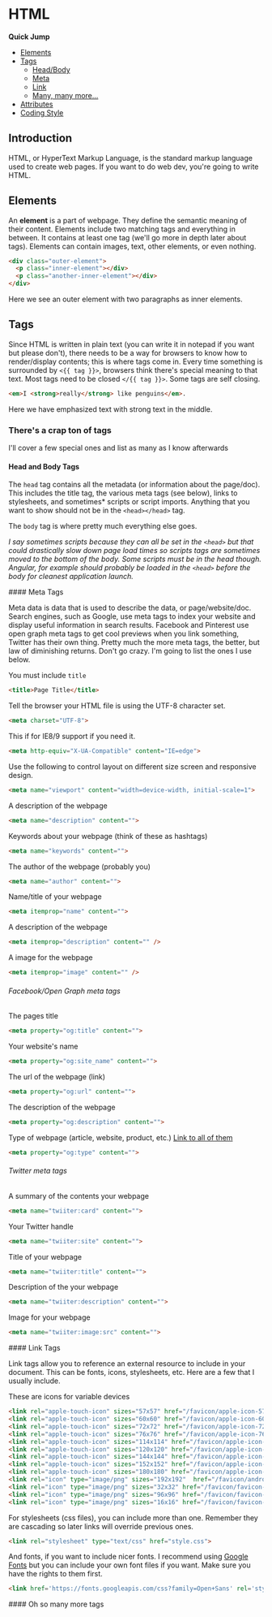 # HTML

**Quick Jump**

* [Elements](3-html.md#elements)
* [Tags](3-html.md#tags)
  * [Head/Body](3-html.md#tags-head)
  * [Meta](3-html.md#tags-meta)
  * [Link](3-html.md#tags-link)
  * [Many, many more...](3-html.md#tags-rest)
* [Attributes](3-html.md#attributes)
* [Coding Style](3-html.md#style)

## Introduction

HTML, or HyperText Markup Language, is the standard markup language used to
create web pages. If you want to do web dev, you're going to write HTML.

<a name="elements"></a>
## Elements

An **element** is a part of webpage. They define the semantic meaning of their
content. Elements include two matching tags and everything in between. It
contains at least one tag (we'll go more in depth later about tags). Elements
can contain images, text, other elements, or even nothing.

```html
<div class="outer-element">
  <p class="inner-element"></div>
  <p class="another-inner-element"></div>
</div>
```

Here we see an outer element with two paragraphs as inner elements.

<a name="tags"></a>
## Tags

Since HTML is written in plain text (you can write it in notepad if you want
but please don't), there needs to be a way for browsers to know how to
render/display contents; this is where tags come in. Every time something is
surrounded by `<{{ tag }}>`, browsers think there's special meaning to that text.
Most tags need to be closed `</{{ tag }}>`. Some tags are self closing.

```html
<em>I <strong>really</strong> like penguins</em>.
```

Here we have emphasized text with strong text in the middle.

### There's a crap ton of tags

I'll cover a few special ones and list as many as I know afterwards

<a name="tags-head"></a>
#### Head and Body Tags

The `head` tag contains all the metadata (or information about the page/doc).
This includes the title tag, the various meta tags (see below), links to
stylesheets, and sometimes* scripts or script imports. Anything that you want
to show should not be in the `<head></head>` tag.

The `body` tag is where pretty much everything else goes.

*I say sometimes scripts because they can all be set in the `<head>` but that
could drastically slow down page load times so scripts tags are sometimes moved
to the bottom of the body. Some scripts must be in the head though. Angular,
for example should probably be loaded in the `<head>` before the body for
cleanest application launch.*

<a name="tags-meta">
#### Meta Tags

Meta data is data that is used to describe the data, or page/website/doc. Search
engines, such as Google, use meta tags to index your website and display
useful information in search results. Facebook and Pinterest use open graph
meta tags to get cool previews when you link something, Twitter has their own
thing. Pretty much the more meta tags, the better, but law of diminishing
returns. Don't go crazy. I'm going to list the ones I use below.

You must include `title`
```html
<title>Page Title</title>
```

Tell the browser your HTML file is using the UTF-8 character set.
```html
<meta charset="UTF-8">
```

This if for IE8/9 support if you need it.
```html
<meta http-equiv="X-UA-Compatible" content="IE=edge">
```

Use the following to control layout on different size screen and responsive
 design.
```html
<meta name="viewport" content="width=device-width, initial-scale=1">
```

A description of the webpage
```html
<meta name="description" content="">
```

Keywords about your webpage (think of these as hashtags)
```html
<meta name="keywords" content="">
```

The author of the webpage (probably you)
```html
<meta name="author" content="">
```

Name/title of your webpage
```html
<meta itemprop="name" content="">
```

A description of the webpage
```html
<meta itemprop="description" content="" />
```

A image for the webpage
```html
<meta itemprop="image" content="" />
```

###### Facebook/Open Graph meta tags

The pages title
```html
<meta property="og:title" content="">
```

Your website's name
```html
<meta property="og:site_name" content="">
```

The url of the webpage (link)
```html
<meta property="og:url" content="">
```

The description of the webpage
```html
<meta property="og:description" content="">
```

Type of webpage (article, website, product, etc.)
[Link to all of them](http://ogp.me/#types)
```html
<meta property="og:type" content="">
```

###### Twitter meta tags

A summary of the contents your webpage
```html
<meta name="twiiter:card" content="">
```

Your Twitter handle
```html
<meta name="twiiter:site" content="">
```

Title of your webpage
```html
<meta name="twiiter:title" content="">
```

Description of the your webpage
```html
<meta name="twiiter:description" content="">
```

Image for your webpage
```html
<meta name="twiiter:image:src" content="">
```

<a name="tags-link">
#### Link Tags

Link tags allow you to reference an external resource to include in your
document. This can be fonts, icons, stylesheets, etc. Here are a few that I
usually include.

These are icons for variable devices
```html
<link rel="apple-touch-icon" sizes="57x57" href="/favicon/apple-icon-57x57.png">
<link rel="apple-touch-icon" sizes="60x60" href="/favicon/apple-icon-60x60.png">
<link rel="apple-touch-icon" sizes="72x72" href="/favicon/apple-icon-72x72.png">
<link rel="apple-touch-icon" sizes="76x76" href="/favicon/apple-icon-76x76.png">
<link rel="apple-touch-icon" sizes="114x114" href="/favicon/apple-icon-114x114.png">
<link rel="apple-touch-icon" sizes="120x120" href="/favicon/apple-icon-120x120.png">
<link rel="apple-touch-icon" sizes="144x144" href="/favicon/apple-icon-144x144.png">
<link rel="apple-touch-icon" sizes="152x152" href="/favicon/apple-icon-152x152.png">
<link rel="apple-touch-icon" sizes="180x180" href="/favicon/apple-icon-180x180.png">
<link rel="icon" type="image/png" sizes="192x192"  href="/favicon/android-icon-192x192.png">
<link rel="icon" type="image/png" sizes="32x32" href="/favicon/favicon-32x32.png">
<link rel="icon" type="image/png" sizes="96x96" href="/favicon/favicon-96x96.png">
<link rel="icon" type="image/png" sizes="16x16" href="/favicon/favicon-16x16.png">
```

For stylesheets (css files), you can include more than one. Remember they are
cascading so later links will override previous ones.
```html
<link rel="stylesheet" type="text/css" href="style.css">
```

And fonts, if you want to include nicer fonts. I recommend using
[Google Fonts](https://www.google.com/fonts) but you can include your own font
files if you want. Make sure you have the rights to them first.
```html
<link href='https://fonts.googleapis.com/css?family=Open+Sans' rel='stylesheet' type='text/css'>
```

<a name="tags-rest">
#### Oh so many more tags
